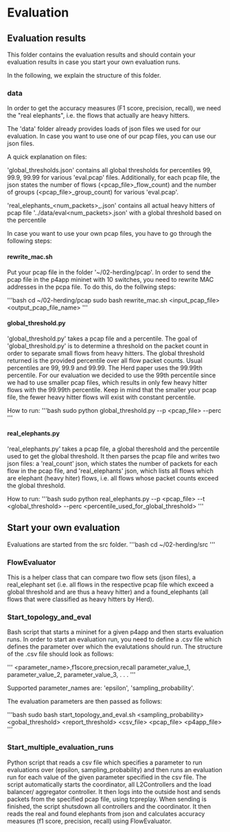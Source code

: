 # Evaluation

## Evaluation results
This folder contains the evaluation results and should contain your evaluation results in case you start your own evaluation runs.

In the following, we explain the structure of this folder.

### data
In order to get the accuracy measures (F1 score, precision, recall), we need the "real elephants", i.e. the flows that actually are heavy hitters.

The 'data' folder already provides loads of json files we used for our evaluation. In case you want to use one of our pcap files, you can use our json files.

A quick explanation on files:

'global_thresholds.json' contains all global thresholds for percentiles 99, 99.9, 99.99 for various 'eval<packetcount>.pcap' files. Additionally, for each pcap file, the json states the number of flows (<pcap_file>_flow_count) and the number of groups (<pcap_file>_group_count) for various 'eval<packetcount>.pcap'.

'real_elephants_<num_packets>_<percentile>.json' contains all actual heavy hitters of pcap file '../data/eval<num_packets>.json' with a global threshold based on the percentile <percentile>

In case you want to use your own pcap files, you have to go through the following steps:

#### rewrite_mac.sh
Put your pcap file in the folder '~/02-herding/pcap'. In order to send the pcap file in the p4app mininet with 10 switches, you need to rewrite MAC addresses in the pcpa file. To do this, do the follwing steps:

'''bash
cd ~/02-herding/pcap
sudo bash rewrite_mac.sh <input_pcap_file> <output_pcap_file_name>
'''

#### global_threshold.py
'global_threshold.py' takes a pcap file and a percentile. The goal of 'global_threshold.py' is to determine a threshold on the packet count in order to separate small flows from heavy hitters. The global threshold returned is the provided percentile over all flow packet counts. Usual percentiles are 99, 99.9 and 99.99. The Herd paper uses the 99.99th percentile. For our evaluation we decided to use the 99th percentile since we had to use smaller pcap files, which results in only few
heavy hitter flows with the 99.99th percentile. 
Keep in mind that the smaller your pcap file, the fewer heavy hitter flows will exist with constant percentile.

How to run:
'''bash
sudo python global_threshold.py --p <pcap_file> --perc <percentile>
'''

#### real_elephants.py
'real_elephants.py' takes a pcap file, a global thereshold and the percentile used to get the global threshold. It then parses the pcap file and writes two json files: a 'real_count' json, which states the number of packets for each flow in the pcap file, and 'real_elephants' json, which lists all flows which are elephant (heavy hiter) flows, i.e. all flows whose packet counts exceed the global threshold.

How to run:
'''bash
sudo python real_elephants.py --p <pcap_file> --t <global_threshold> --perc <percentile_used_for_global_threshold>
'''

## Start your own evaluation
Evaluations are started from the src folder.
'''bash
cd ~/02-herding/src
'''

### FlowEvaluator
This is a helper class that can compare two flow sets (json files), a real_elephant set (i.e. all flows in the respective pcap file which exceed a global threshold and are thus a heavy hitter) and a found_elephants (all flows that were classified as heavy hitters by Herd).

### Start_topology_and_eval
Bash script that starts a mininet for a given p4app and then starts evaluation runs.
In order to start an evaluation run, you need to define a .csv file which defines the parameter over which the evalutations should run. The structure of the .csv file should look as follows:

'''
<parameter_name>,f1score,precsion,recall
parameter_value_1,
parameter_value_2,
parameter_value_3,
.
.
.
'''

Supported parameter_names are: 'epsilon', 'sampling_probability'.

The evaluation parameters are then passed as follows:

'''bash
sudo bash start_topology_and_eval.sh <sampling_probability> <epsilon> <gobal_threshold> <report_threshold> <csv_file> <pcap_file> <p4app_file>
'''

### Start_multiple_evaluation_runs
Python script that reads a csv file which specifies a parameter to run evaluations over (epsilon, sampling_probability) and then runs an evaluation run for each value of the given parameter specified in the csv file. The script automatically starts the coordinator, all L2Controllers and the load balancer/ aggregator controller. It then logs into the outside host and sends packets from the specified pcap file, using tcpreplay. When sending is finished, the script shutsdown all controllers and the coordinator. It then reads the real and found elephants from json and calculates accuracy measures (f1 score, precision, recall) using FlowEvaluator.

